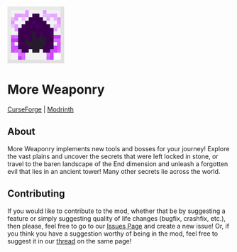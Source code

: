 <div allign="center">
<img alt="Icon" src="src/main/resources/assets/moreweaponry/icon.png" width="128">


# More Weaponry
  [CurseForge](https://curseforge.com/minecraft/mc-mods/more-weaponry) | [Modrinth](https://modrinth.com/mod/more-weaponry)

  </div>

## About
More Weaponry implements new tools and bosses for your journey! Explore the vast plains and uncover the secrets that were left locked in stone, or travel to the baren landscape of the End dimension and unleash a forgotten evil that lies in an ancient tower! Many other secrets lie across the world.

## Contributing
If you would like to contribute to the mod, whether that be by suggesting a feature or simply suggesting quality of life changes (bugfix, crashfix, etc.), then please, feel free to go to our [Issues Page](https://github.com/DakotaPride/More-Weaponry/issues) and create a new issue! Or, if you think you have a suggestion worthy of being in the mod, feel free to suggest it in our [thread](https://github.com/DakotaPride/More-Weaponry/issues/5) on the same page!
